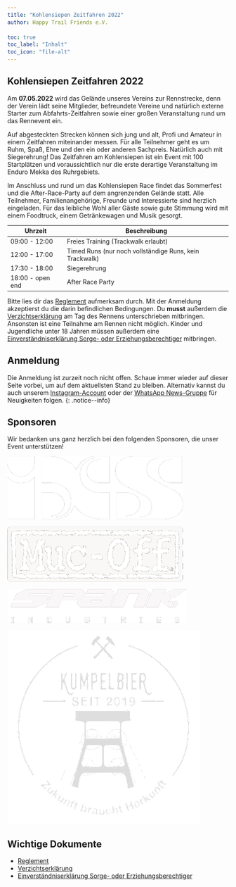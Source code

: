 ```yaml
---
title: "Kohlensiepen Zeitfahren 2022"
author: Happy Trail Friends e.V.

toc: true
toc_label: "Inhalt"
toc_icon: "file-alt"
---
```


## Kohlensiepen Zeitfahren 2022

Am **07.05.2022** wird das Gelände unseres Vereins zur Rennstrecke, denn der Verein lädt seine Mitglieder, befreundete Vereine und natürlich externe Starter zum Abfahrts-Zeitfahren sowie einer großen Veranstaltung rund um das Rennevent ein.

Auf abgesteckten Strecken können sich jung und alt, Profi und Amateur in einem Zeitfahren miteinander messen. Für alle Teilnehmer geht es um Ruhm, Spaß, Ehre und den ein oder anderen Sachpreis. Natürlich auch mit Siegerehrung! Das Zeitfahren am Kohlensiepen ist ein Event mit 100 Startplätzen und voraussichtlich nur die erste derartige Veranstaltung im Enduro Mekka des Ruhrgebiets.

Im Anschluss und rund um das Kohlensiepen Race findet das Sommerfest und die After-Race-Party auf dem angrenzenden Gelände statt. Alle Teilnehmer, Familienangehörige, Freunde und Interessierte sind herzlich eingeladen. Für das leibliche Wohl aller Gäste sowie gute Stimmung wird mit einem Foodtruck, einem Getränkewagen und Musik gesorgt.

| Uhrzeit | Beschreibung |
| --- | --- |
| 09:00 - 12:00 | Freies Training (Trackwalk erlaubt) |
| 12:00 - 17:00 | Timed Runs (nur noch vollständige Runs, kein Trackwalk) |
| 17:30 - 18:00 | Siegerehrung |
| 18:00 - open end | After Race Party |

Bitte lies dir das [Reglement](/assets/documents/zeitfahren/Reglement.pdf) aufmerksam durch. Mit der Anmeldung akzeptierst du die darin befindlichen Bedingungen. Du **musst** außerdem die [Verzichtserklärung](/assets/documents/zeitfahren/Verzichtserklärung.pdf) am Tag des Rennens unterschrieben mitbringen. Ansonsten ist eine Teilnahme am Rennen nicht möglich. Kinder und Jugendliche unter 18 Jahren müssen außerdem eine [Einverständniserklärung Sorge- oder Erziehungsberechtiger](/assets/documents/zeitfahren/Einverständniserklärung%20Sorge-%20oder%20Erziehungsberechtigter.pdf) mitbringen.

## Anmeldung

Die Anmeldung ist zurzeit noch nicht offen. Schaue immer wieder auf dieser Seite vorbei, um auf dem aktuellsten Stand zu bleiben. Alternativ kannst du auch unserem [Instagram-Account](https://www.instagram.com/happy_trail_friends/) oder der [WhatsApp News-Gruppe](https://chat.whatsapp.com/KNxeW86HrfY62sWjAIaR1S) für Neuigkeiten folgen.
{: .notice--info}

## Sponsoren
Wir bedanken uns ganz herzlich bei den folgenden Sponsoren, die unser Event unterstützen!

![](/assets/images/zeitfahren/ixs-logo.png)

![](/assets/images/zeitfahren/muc-off-logo.png)

![](/assets/images/zeitfahren/spank-logo.png)

![](/assets/images/zeitfahren/kumpelbier-logo.png)


## Wichtige Dokumente
* [Reglement](/assets/documents/zeitfahren/Reglement.pdf)
* [Verzichtserklärung](/assets/documents/zeitfahren/Verzichtserklärung.pdf)
* [Einverständniserklärung Sorge- oder Erziehungsberechtiger](/assets/documents/zeitfahren/Einverständniserklärung%20Sorge-%20oder%20Erziehungsberechtigter.pdf)